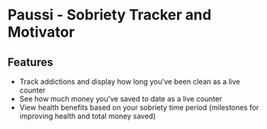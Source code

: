 # Paussi - Sobriety Tracker and Motivator

## Features
- Track addictions and display how long you've been clean as a live counter
- See how much money you've saved to date as a live counter
- View health benefits based on your sobriety time period (milestones for improving health and total money saved)
